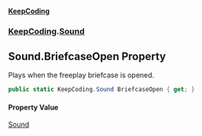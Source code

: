 #### [KeepCoding](index.md 'index')
### [KeepCoding](KeepCoding.md 'KeepCoding').[Sound](Sound.md 'KeepCoding.Sound')
## Sound.BriefcaseOpen Property
Plays when the freeplay briefcase is opened.  
```csharp
public static KeepCoding.Sound BriefcaseOpen { get; }
```
#### Property Value
[Sound](Sound.md 'KeepCoding.Sound')
